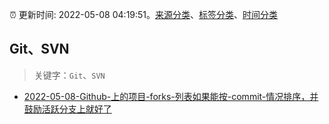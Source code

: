:alarm_clock: 更新时间: 2022-05-08 04:19:51。[来源分类](../README.md)、[标签分类](../TAGS.md)、[时间分类](../TIMELINE.md)

## Git、SVN


> 关键字：`Git`、`SVN`



- [2022-05-08-Github-上的项目-forks-列表如果能按-commit-情况排序，并鼓励活跃分支上就好了](https://www.v2ex.com/t/851514) 